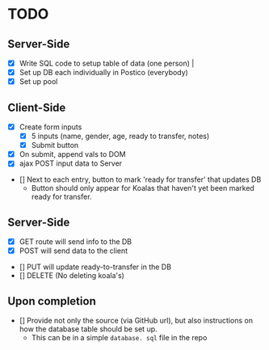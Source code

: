 # TODO

## Server-Side

- [x] Write SQL code to setup table of data (one person) |
- [x] Set up DB each individually in Postico (everybody)
- [x] Set up pool

## Client-Side

- [x] Create form inputs
  - [x] 5 inputs (name, gender, age, ready to transfer, notes)
  - [x] Submit button
- [x] On submit, append vals to DOM
- [x] ajax POST input data to Server
- [] Next to each entry, button to mark 'ready for transfer' that updates DB
  - Button should only appear for Koalas that haven't yet been marked ready for transfer.

## Server-Side

- [x] GET route will send info to the DB
- [x] POST will send data to the client
- [] PUT will update ready-to-transfer in the DB
- [] DELETE (No deleting koala's)

## Upon completion

- [] Provide not only the source (via GitHub url), but also instructions on how the database table should be set up.
  - This can be in a simple `database. sql` file in the repo
